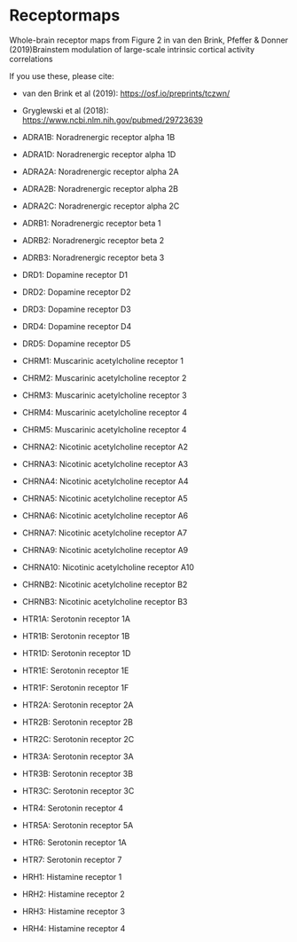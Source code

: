 # Receptormaps
 
Whole-brain receptor maps from Figure 2 in van den Brink, Pfeffer & Donner (2019)Brainstem modulation of large-scale intrinsic cortical activity correlations

If you use these, please cite:
- van den Brink et al (2019): https://osf.io/preprints/tczwn/
- Gryglewski et al (2018): https://www.ncbi.nlm.nih.gov/pubmed/29723639  

 - ADRA1B: Noradrenergic receptor alpha 1B 
 - ADRA1D: Noradrenergic receptor alpha 1D
 - ADRA2A: Noradrenergic receptor alpha 2A 
 - ADRA2B: Noradrenergic receptor alpha 2B
 - ADRA2C: Noradrenergic receptor alpha 2C
 - ADRB1: Noradrenergic receptor beta 1
 - ADRB2: Noradrenergic receptor beta 2
 - ADRB3: Noradrenergic receptor beta 3
 - DRD1: Dopamine receptor D1   
 - DRD2: Dopamine receptor D2   
 - DRD3: Dopamine receptor D3   
 - DRD4: Dopamine receptor D4   
 - DRD5: Dopamine receptor D5   
 - CHRM1: Muscarinic acetylcholine receptor 1 
 - CHRM2: Muscarinic acetylcholine receptor 2  
 - CHRM3: Muscarinic acetylcholine receptor 3  
 - CHRM4: Muscarinic acetylcholine receptor 4  
 - CHRM5: Muscarinic acetylcholine receptor 4  
 - CHRNA2: Nicotinic acetylcholine receptor A2 
 - CHRNA3: Nicotinic acetylcholine receptor A3  
 - CHRNA4: Nicotinic acetylcholine receptor A4  
 - CHRNA5: Nicotinic acetylcholine receptor A5  
 - CHRNA6: Nicotinic acetylcholine receptor A6  
 - CHRNA7: Nicotinic acetylcholine receptor A7  
 - CHRNA9: Nicotinic acetylcholine receptor A9  
 - CHRNA10: Nicotinic acetylcholine receptor A10 
 - CHRNB2: Nicotinic acetylcholine receptor B2  
 - CHRNB3: Nicotinic acetylcholine receptor B3  
 - HTR1A: Serotonin receptor 1A
 - HTR1B: Serotonin receptor 1B  
 - HTR1D: Serotonin receptor 1D  
 - HTR1E: Serotonin receptor 1E  
 - HTR1F: Serotonin receptor 1F  
 - HTR2A: Serotonin receptor 2A  
 - HTR2B: Serotonin receptor 2B  
 - HTR2C: Serotonin receptor 2C  
 - HTR3A: Serotonin receptor 3A 
 - HTR3B: Serotonin receptor 3B  
 - HTR3C: Serotonin receptor 3C  
 - HTR4: Serotonin receptor 4   
 - HTR5A: Serotonin receptor 5A  
 - HTR6: Serotonin receptor 1A   
 - HTR7: Serotonin receptor 7
 - HRH1: Histamine receptor 1 
 - HRH2: Histamine receptor 2
 - HRH3: Histamine receptor 3
 - HRH4: Histamine receptor 4